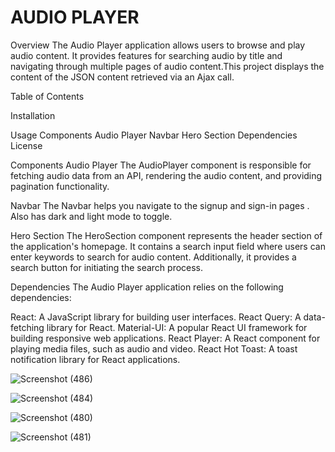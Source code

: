 # AUDIO PLAYER

Overview
The Audio Player application allows users to browse and play audio content. It provides features for searching audio by title and navigating through multiple pages of audio content.This project  displays the content of the JSON content retrieved via an Ajax call.

Table of Contents

Installation

Usage
Components
Audio Player
Navbar
Hero Section
Dependencies
License

Components
Audio Player
The AudioPlayer component is responsible for fetching audio data from an API, rendering the audio content, and providing pagination functionality.

Navbar 
The Navbar helps you navigate to the signup and sign-in pages . Also has dark and light mode to toggle.

Hero Section
The HeroSection component represents the header section of the application's homepage. It contains a search input field where users can enter keywords to search for audio content. Additionally, it provides a search button for initiating the search process.

Dependencies
The Audio Player application relies on the following dependencies:

React: A JavaScript library for building user interfaces.
React Query: A data-fetching library for React.
Material-UI: A popular React UI framework for building responsive web applications.
React Player: A React component for playing media files, such as audio and video.
React Hot Toast: A toast notification library for React applications.



![Screenshot (486)](https://github.com/audreythando/audio-player/assets/82891759/127e3124-7f64-40fd-b3ea-706e27ee4fdd)

![Screenshot (484)](https://github.com/audreythando/audio-player/assets/82891759/03211509-728c-4475-a1ba-3f87cb0d42cc)

![Screenshot (480)](https://github.com/audreythando/audio-player/assets/82891759/9fbf95da-cffd-4b87-89da-2ffa90b6e835)

![Screenshot (481)](https://github.com/audreythando/audio-player/assets/82891759/b78e8893-869d-44ef-9dbf-f01b3713f041)




